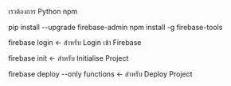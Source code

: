เราต้องการ
Python
npm

pip install --upgrade firebase-admin
npm install -g firebase-tools

firebase login <- สำหรับ Login เข้า Firebase

firebase init <- สำหรับ Initialise Project

firebase deploy --only functions  <- สำหรับ Deploy Project
